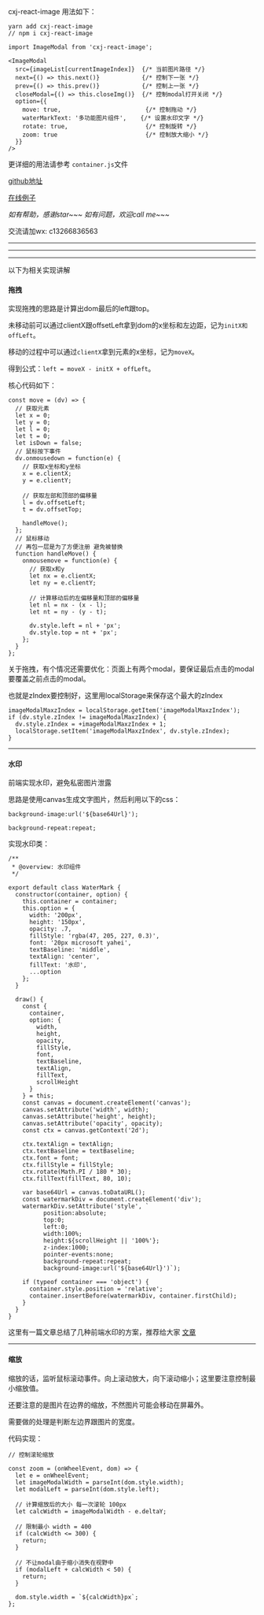 cxj-react-image 用法如下：

```
yarn add cxj-react-image
// npm i cxj-react-image
```

```
import ImageModal from 'cxj-react-image';

<ImageModal 
  src={imageList[currentImageIndex]}  {/* 当前图片路径 */}
  next={() => this.next()}            {/* 控制下一张 */}
  prev={() => this.prev()}            {/* 控制上一张 */}
  closeModal={() => this.closeImg()}  {/* 控制modal打开关闭 */}
  option={{
    move: true,                        {/* 控制拖动 */}
    waterMarkText: '多功能图片组件',    {/* 设置水印文字 */}
    rotate: true,                      {/* 控制旋转 */}
    zoom: true                         {/* 控制放大缩小 */}
  }}
/>
```

更详细的用法请参考 ``container.js``文件

[github地址](https://github.com/wtfjun/cxjReactImage)

[在线例子](https://wtfjun.github.io/cxjReactImage/build/)

<i>如有帮助，感谢star~~~ 如有问题，欢迎call me~~~</i>

交流请加wx: c13266836563

<hr />
<hr />
<hr />

以下为相关实现讲解

#### 拖拽

实现拖拽的思路是计算出dom最后的left跟top。

未移动前可以通过clientX跟offsetLeft拿到dom的x坐标和左边距，记为``initX和offLeft``。

移动的过程中可以通过``clientX``拿到元素的x坐标，记为``moveX``。

得到公式：``left = moveX - initX + offLeft``。

核心代码如下：
```
const move = (dv) => {
  // 获取元素
  let x = 0;
  let y = 0;
  let l = 0;
  let t = 0;
  let isDown = false;
  // 鼠标按下事件
  dv.onmousedown = function(e) {
    // 获取x坐标和y坐标
    x = e.clientX;
    y = e.clientY;

    // 获取左部和顶部的偏移量
    l = dv.offsetLeft;
    t = dv.offsetTop;
  
    handleMove();
  };
  // 鼠标移动
  // 再包一层是为了方便注册 避免被替换
  function handleMove() {
    onmousemove = function(e) { 
      // 获取x和y
      let nx = e.clientX;
      let ny = e.clientY;

      // 计算移动后的左偏移量和顶部的偏移量
      let nl = nx - (x - l);
      let nt = ny - (y - t);

      dv.style.left = nl + 'px';
      dv.style.top = nt + 'px';
    };
  }
};
```

关于拖拽，有个情况还需要优化：页面上有两个modal，要保证最后点击的modal要覆盖之前点击的modal。

也就是zIndex要控制好，这里用localStorage来保存这个最大的zIndex

```
imageModalMaxzIndex = localStorage.getItem('imageModalMaxzIndex');
if (dv.style.zIndex != imageModalMaxzIndex) {
  dv.style.zIndex = +imageModalMaxzIndex + 1;
  localStorage.setItem('imageModalMaxzIndex', dv.style.zIndex);
}
```
<hr />

#### 水印

前端实现水印，避免私密图片泄露

思路是使用canvas生成文字图片，然后利用以下的css：

``background-image:url('${base64Url}');``

``background-repeat:repeat;``

实现水印类：
```
/**
 * @overview: 水印组件
 */

export default class WaterMark {
  constructor(container, option) {
    this.container = container;
    this.option = {
      width: '200px',
      height: '150px',
      opacity: .7,
      fillStyle: 'rgba(47, 205, 227, 0.3)',
      font: '20px microsoft yahei',
      textBaseline: 'middle',
      textAlign: 'center',
      fillText: '水印',
      ...option
    };
  }
    
  draw() {
    const { 
      container, 
      option: {
        width,
        height,
        opacity,
        fillStyle,
        font,
        textBaseline,
        textAlign,
        fillText,
        scrollHeight
      } 
    } = this;
    const canvas = document.createElement('canvas');
    canvas.setAttribute('width', width);
    canvas.setAttribute('height', height);
    canvas.setAttribute('opacity', opacity);
    const ctx = canvas.getContext('2d');
  
    ctx.textAlign = textAlign;
    ctx.textBaseline = textBaseline;
    ctx.font = font;
    ctx.fillStyle = fillStyle;
    ctx.rotate(Math.PI / 180 * 30);
    ctx.fillText(fillText, 80, 10);
        
    var base64Url = canvas.toDataURL();
    const watermarkDiv = document.createElement('div');
    watermarkDiv.setAttribute('style', `
          position:absolute;
          top:0;
          left:0;
          width:100%;
          height:${scrollHeight || '100%'};
          z-index:1000;
          pointer-events:none;
          background-repeat:repeat;
          background-image:url('${base64Url}')`);
  
    if (typeof container === 'object') {
      container.style.position = 'relative';
      container.insertBefore(watermarkDiv, container.firstChild);
    }
  }
}
```

这里有一篇文章总结了几种前端水印的方案，推荐给大家 [文章](https://juejin.im/post/5b61a273e51d45349e11aba8)

<hr />

#### 缩放

缩放的话，监听鼠标滚动事件。向上滚动放大，向下滚动缩小；这里要注意控制最小缩放值。

还要注意的是图片在边界的缩放，不然图片可能会移动在屏幕外。

需要做的处理是判断左边界跟图片的宽度。

代码实现：
```
// 控制滚轮缩放

const zoom = (onWheelEvent, dom) => {
  let e = onWheelEvent;
  let imageModalWidth = parseInt(dom.style.width);
  let modalLeft = parseInt(dom.style.left);
      
  // 计算缩放后的大小 每一次滚轮 100px
  let calcWidth = imageModalWidth - e.deltaY;                 
      
  // 限制最小 width = 400
  if (calcWidth <= 300) {
    return;
  }
    
  // 不让modal由于缩小消失在视野中
  if (modalLeft + calcWidth < 50) {
    return;
  }
      
  dom.style.width = `${calcWidth}px`;
};
```



